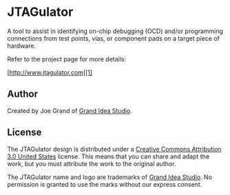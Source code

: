 JTAGulator
==========

A tool to assist in identifying on-chip debugging (OCD) and/or 
programming connections from test points, vias, or component pads on a target
piece of hardware.

Refer to the project page for more details:

[http://www.jtagulator.com][1]


Author
-------
Created by Joe Grand of [Grand Idea Studio][2]. 


License
-------
The JTAGulator design is distributed under a [Creative Commons Attribution 3.0 
United States][3] license. This means that you can share and adapt the work, but 
you must attribute the work to the original author. 

The JTAGulator name and logo are trademarks of [Grand Idea Studio][2]. No permission 
is granted to use the marks without our express consent. 


[1]: http://www.jtagulator.com
[2]: http://www.grandideastudio.com
[3]: http://creativecommons.org/licenses/by/3.0/us/
